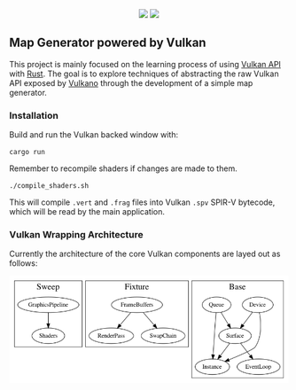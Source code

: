 <div align="center">
    <span><img src="https://www.vulkan.org/user/themes/vulkan/images/logo/vulkan-logo.svg" width="400"></span>
    <span><img src="https://upload.wikimedia.org/wikipedia/commons/thumb/d/d5/Rust_programming_language_black_logo.svg/1920px-Rust_programming_language_black_logo.svg.png" width="100"></span>
</div>

## Map Generator powered by Vulkan

This project is mainly focused on the learning process of using [Vulkan API](https://www.vulkan.org/) with [Rust](https://www.rust-lang.org/). The goal is to explore techniques of abstracting the raw Vulkan API exposed by [Vulkano](http://vulkano.rs/) through the development of a simple map generator.

### Installation

Build and run the Vulkan backed window with:

```
cargo run
```

Remember to recompile shaders if changes are made to them.

```
./compile_shaders.sh
```

This will compile `.vert` and `.frag` files into Vulkan `.spv` SPIR-V bytecode, which will be read by the main application.

### Vulkan Wrapping Architecture

Currently the architecture of the core Vulkan components are layed out as follows:

<img src="https://github.com/ramon54321/ProjectFantasy/blob/main/docs/vulkan_arch.png?raw=true" width="800">
